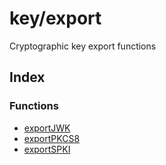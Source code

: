 # key/export

Cryptographic key export functions

## Index

### Functions

- [exportJWK](functions/exportJWK.md)
- [exportPKCS8](functions/exportPKCS8.md)
- [exportSPKI](functions/exportSPKI.md)
